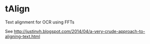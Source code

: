 # tAlign
Text alignment for OCR using FFTs

See
http://justinvh.blogspot.com/2014/04/a-very-crude-approach-to-aligning-text.html
